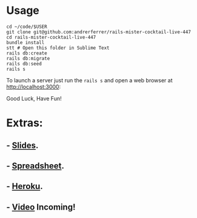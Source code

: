 # Usage
```
cd ~/code/$USER
git clone git@github.com:andrerferrer/rails-mister-cocktail-live-447
cd rails-mister-cocktail-live-447
bundle install
stt # Open this folder in Sublime Text
rails db:create
rails db:migrate
rails db:seed
rails s
```

To launch a server just run the `rails s` and open a web browser at [http://localhost:3000](http://localhost:3000):

Good Luck, Have Fun!

# Extras:
## - [Slides](https://docs.google.com/presentation/d/1vLy4o36_WoeRNlLj6yH0oxkkft3mEw6uO7U-bVdBiCg/edit?usp=sharing).
## - [Spreadsheet](https://docs.google.com/spreadsheets/d/1-gw56vE4Z0TI9368AS7HzIAU_4xxmiOefC-0R6Af6bI/edit?usp=sharing).
## - [Heroku](https://mr-cocktail-live-447.herokuapp.com/cocktails).
## - [Video](#) Incoming!
